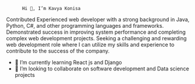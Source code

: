           Hi 👋, I’m Kavya Konisa 
             
Contributed Experienced web developer with a strong background in Java, Python, C#, and other programming languages and frameworks. Demonstrated success in improving system performance and completing complex web development projects. Seeking a challenging and rewarding web development role where I can utilize my skills and experience to contribute to the success of the company.
- 🌱 I’m currently learning React js and Django
- 💞️ I’m looking to collaborate on software development and Data science projects

<!---
kavyakonisa/kavyakonisa is a ✨ special ✨ repository because its `README.md` (this file) appears on your GitHub profile.
You can click the Preview link to take a look at your changes.
--->
